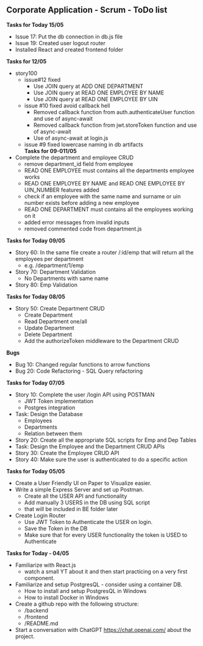 ## **Corporate Application - Scrum - ToDo list**
**Tasks for Today 15/05**
  - Issue 17: Put the db connection in db.js file
  - Issue 19: Created user logout router
  - Installed React and created frontend folder
  
**Tasks for 12/05**
  - story100
    - issue#12 fixed
      - Use JOIN query at ADD ONE DEPARTMENT
      - Use JOIN query at READ ONE EMPLOYEE BY NAME
      - Use JOIN query at READ ONE EMPLOYEE BY UIN
    - issue #10 fixed avoid callback hell
      - Removed callback function from auth.authenticateUser function and use of async-await
      - Removed callback function from jwt.storeToken function and use of async-await   
      - Use of async-await at login.js
    - issue #9 fixed lowercase naming in db artifacts  
**Tasks for 09-011/05**
  - Complete the department and employee CRUD
    - remove department_id field from employee
    - READ ONE EMPLOYEE must contains all the departments employee works
    - READ ONE EMPLOYEE BY NAME and READ ONE EMPLOYEE BY UIN_NUMBER features added
    - check if an employee with the same name and surname or uin number exists before adding a new employee
    - READ ONE DEPARTMENT must contains all the employees working on it 
    - added error messages from invalid inputs
    - removed commented code from department.js

**Tasks for Today 09/05**

  - Story 60: In the same file create a router /:id/emp that will return all the employees per department
    - e.g. /department/1/emp
  - Story 70: Department Validation
    - No Departments with same name
  - Story 80: Emp Validation


**Tasks for Today 08/05**

- Story 50: Create Department CRUD
  - Create Department
  - Read Department one/all
  - Update Department
  - Delete Department
  - Add the authorizeToken middleware to the Department CRUD


**Bugs**

- Bug 10: Changed regular functions to arrow functions
- Bug 20: Code Refactoring - SQL Query refactoring

**Tasks for Today 07/05**

- Story 10: Complete the user /login API using POSTMAN
  - JWT Token implementation
  - Postgres integration
- Task: Design the Database
  - Employees
  - Departments
  - Relation between them
- Story 20: Create all the appropriate SQL scripts for Emp and Dep Tables
- Task: Design the Employee and the Department CRUD APIs
- Story 30: Create the Employee CRUD API
- Story 40: Make sure the user is authenticated to do a specific action

**Tasks for Today 05/05**

- Create a User Friendly UI on Paper to Visualize easier.
- Write a simple Express Server and set up Postman.
  - Create all the USER API and functionality
  - Add manually 3 USERS in the DB using SQL script
  - that will be included in BE folder later
- Create Login Router
  - Use JWT Token to Authenticate the USER on login.
  - Save the Token in the DB
  - Make sure that for every USER functionality the token is USED to Authenticate

**Tasks for Today - 04/05**

- Familiarize with React.js
  - watch a small YT about it and then start practicing on a very first component.
- Familiarize and setup PostgresQL - consider using a container DB.
  - How to install and setup PostgresQL in Windows
  - How to install Docker in Windows
- Create a github repo with the following structure:
  - /backend
  - /frontend
  - /README.md
- Start a conversation with ChatGPT https://chat.openai.com/ about the project.
